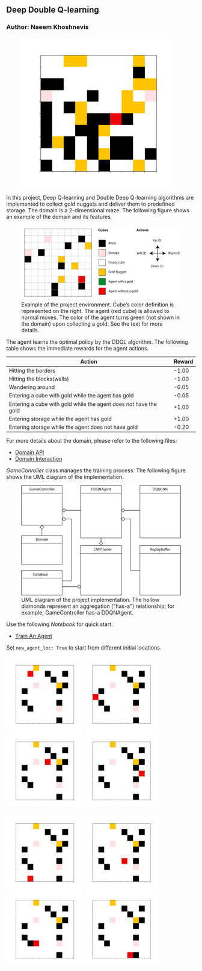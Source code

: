 ## Deep Double Q-learning
### Author: Naeem Khoshnevis

<figure class="image">
<!-- ![DQlearning Demo](figures/animation_20201003101019.gif) -->
<img src="figures/animation_20201003101019.gif" width="400">
</figure>

In this project, Deep Q-learning and Double Deep Q-learning algorithms are implemented to collect gold nuggets and deliver them to predefined storage. The domain is a 2-dimensional maze. The following figure shows an example of the domain and its features.


<figure class="image">
  <img src="figures/domain_example.png" alt="figures/domain_example.png" width="600">
  <figcaption>Example of the project environment. Cube’s color definition is represented on the right. The agent (red cube) is allowed to normal moves. The color of the agent turns green (not shown in the domain) upon collecting a gold. See the text for more details.</figcaption>
</figure>

The agent learns the optimal policy by the DDQL algorithm. The following table shows the immediate rewards for the agent actions. 


|                             Action                                |  Reward | 
| ----------------------------------------------------------------- | ------- |
| Hitting the borders                                               |   -1.00 |
| Hitting the blocks(walls)                                         |   -1.00 |
| Wandering around                                                  |   -0.05 |
| Entering a cube with gold while the agent has gold                |   -0.05 |
| Entering a cube with gold while the agent does not have the gold  |   +1.00 |
| Entering storage while the agent has gold                         |   +1.00 |
| Entering storage while the agent does not have gold               |   -0.20 |

For more details about the domain, please refer to the following files:
- [Domain API](domain.py)
- [Domain Interaction](domain_prep.ipynb)

*GameConroller* class manages the training process. The following figure shows the UML diagram of the implementation. 

<figure class="image">
  <img src="figures/implementation.png" alt="figures/implementation.png" width="600">
  <figcaption>UML diagram of the project implementation. The hollow diamonds represent an aggregation ("has-a") relationship; for example, GameController has-a DDQNAgent.
  </figcaption>
</figure>

Use the following *Notebook* for quick start.
- [Train An Agent](train_an_agent.ipynb)

Set `new_agent_loc: True` to start from different initial locations.

<p float="left">
  <img src="figures/animation_10106_1.gif" width="200">
  <img src="figures/animation_10106_2.gif" width="200">
  <img src="figures/animation_10106_3.gif" width="200">
  <img src="figures/animation_10106_4.gif" width="200">
</p>

<p float="left">
  <img src="figures/animation_10106_5.gif" width="200">
  <img src="figures/animation_10106_6.gif" width="200">
  <img src="figures/animation_10106_7.gif" width="200">
  <img src="figures/animation_10106_8.gif" width="200">
</p>










